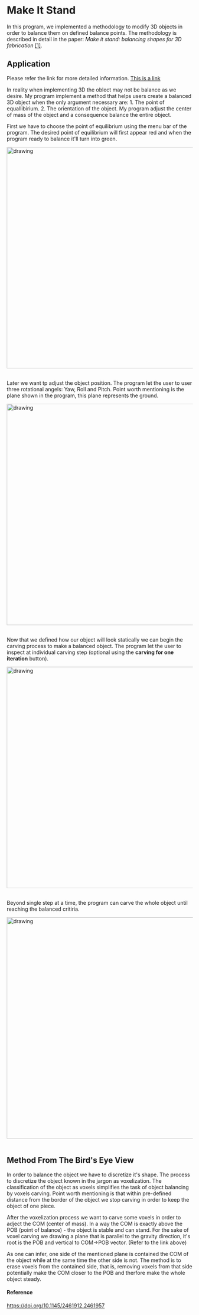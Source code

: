 # Make It Stand

In this program, we implemented a methodology to modify 3D objects in order to balance them
on defined balance points. The methodology is described in detail in the paper:
_Make it stand: balancing shapes for 3D fabrication_ [[1]](#1).


## Application
Please refer the link for more detailed information.
<a href="Barak_Make_it_Stand.pdf">This is a link</a>
 

In reality when implementing 3D the oblect may not be balance as we desire. My program implement a method that helps users create a balanced 3D object when the only argument necessary are: 1. The point of equallibirium. 2. The orientation of the object.
My program adjust the center of mass of the object and a consequence balance the entire object. 

First we have to choose the point of equilibrium using the menu bar of the program. The desired point of equilibrium will first appear red and when the program ready to balance it'll turn into green.


<img src="pointOfEqulibrium.gif" alt="drawing" width="600">
<br/>
<br/>

Later we want tp adjust the object position. The program let the user to user three rotational angels: Yaw, Roll and Pitch.
Point worth mentioning is the plane shown in the program, this plane represents the ground.

<img src="anglesMoving.gif" alt="drawing" width="600">
<br/>
<br/>


Now that we defined how our object will look statically we can begin the carving process
to make a balanced object. The program let the user to inspect at individual carving step (optional using the **carving for one iteration** button). 

<img src="oneIterationGif.gif" alt="drawing" width="600">
<br/>
<br/>

Beyond single step at a time, the program can carve the whole object until reaching the balanced critiria. 

<img src="carveGif.gif" alt="drawing" width="600">
<br/>
<br/>


## Method From The Bird's Eye View 
In order to balance the object we have to discretize it's shape.
The process to discretize the object known in the jargon as voxelization.
The classification of the object as voxels simplifies the task of object balancing by voxels carving.
Point worth mentioning is that within pre-defined distance from the border of the object we stop carving in order to keep the object of one piece. 

After the voxelization process we want to carve some voxels in order to adject the COM (center of mass).
In a way the COM is exactly above the POB (point of balance) - the object is stable and can stand. For the sake of voxel carving we drawing a plane that is parallel to the gravity direction, it's root is the POB and vertical to COM->POB vector. (Refer to the link above)

As one can infer, one side of the mentioned plane is contained the COM of the object while at the same time the other side is not.
The method is to erase voxels from the contained side, that is, removing voxels from that side potentially make the COM closer to the POB and therfore make the whole object steady.

#### Reference
https://doi.org/10.1145/2461912.2461957
